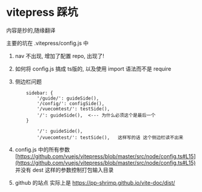 # vitepress 踩坑

内容是抄的,随缘翻译

主要的坑在 .vitepress/config.js 中

1. nav 不出现, 增加了配置 repo, 出现了!

2. 如何将 config.js 搞成 ts版的, 以及使用 import 语法而不是 require

3. 侧边栏问题

    ```
        sidebar: {
            '/guide/': guideSide(),
            '/config/': configSide(),
            '/vuecomtest/': testSide(),
            '/': guideSide(),  <--- 为什么必须这个是最后一个
        }
    ```
    ```
            '/': guideSide(),  
            '/vuecomtest/': testSide(),   这样写的话 这个侧边栏读不出来
    ```

4. config.js 中的所有参数 [https://github.com/vuejs/vitepress/blob/master/src/node/config.ts#L15](https://github.com/vuejs/vitepress/blob/master/src/node/config.ts#L15)<br />
  并没有 dest 这样的参数控制打包输入目录

5. github 的站点 实际上是 https://pp-shrimp.github.io/vite-doc/dist/